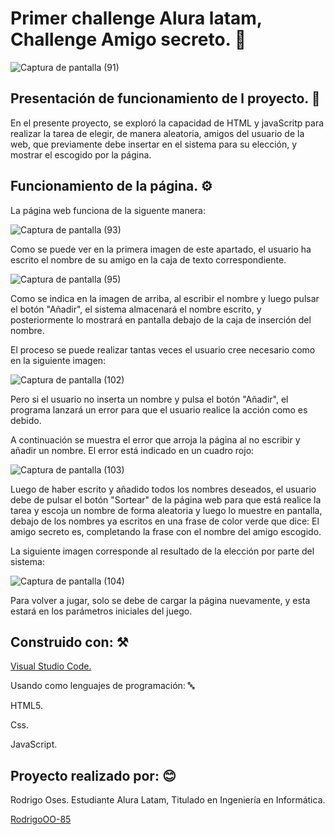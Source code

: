 <h1>Primer challenge Alura latam, Challenge Amigo secreto. 🎉</h1>

![Captura de pantalla (91)](https://github.com/user-attachments/assets/3f1354c9-bbfc-469d-acb3-2c999e88c7dd)

<h2> Presentación de funcionamiento de l proyecto. 📢</h2>

<p>En el presente proyecto, se exploró la capacidad de HTML y javaScritp para realizar la tarea de
elegir, de manera aleatoria, amigos del usuario de la web, que previamente debe insertar en el sistema
para su elección, y mostrar el escogido por la página.</p>

<h2>Funcionamiento de la página. ⚙️</h2>

<p>La página web funciona de la siguente manera:</p>

![Captura de pantalla (93)](https://github.com/user-attachments/assets/c67a4b4b-30ca-47c4-b9f8-6f393b606625)

<p>Como se puede ver en la primera imagen de este apartado, el usuario ha escrito el nombre de su amigo en la caja de texto correspondiente.</p>

![Captura de pantalla (95)](https://github.com/user-attachments/assets/74522aa1-cbbb-4751-90d4-7d6894612387)

<p>Como se indica en la imagen de arriba, al escribir el nombre y luego pulsar el botón "Añadir", el sistema almacenará
el nombre escrito, y posteriormente lo mostrará en pantalla debajo de la caja de inserción del nombre.

El proceso se puede realizar tantas veces el usuario cree necesario como en la siguiente imagen:</p>

![Captura de pantalla (102)](https://github.com/user-attachments/assets/e0b66ba0-0463-4714-b515-c3a005e2fd2a)

<p>Pero si el usuario no inserta un nombre y pulsa el botón "Añadir", el programa lanzará un error para que el usuario realice la acción como es debido.

A continuación se muestra el error que arroja la página al no escribir y añadir un nombre. El error está indicado en un 
cuadro rojo:</p> 

![Captura de pantalla (103)](https://github.com/user-attachments/assets/af836e26-8638-40b4-bd6d-6e13d3a12cfb)

<p>Luego de haber escrito y añadido todos los nombres deseados, el usuario debe de pulsar el botón "Sortear" de la página web
para que está realice la tarea y escoja un nombre de forma aleatoria y luego lo muestre en pantalla, debajo de los nombres ya escritos en una frase de color verde que dice: El amigo secreto es, completando la frase con el nombre del amigo escogido.

La siguiente imagen corresponde al resultado de la elección por parte del sistema:</p>

![Captura de pantalla (104)](https://github.com/user-attachments/assets/eee50dc4-9060-43a1-8e8a-9bfc16d282f7)

<p>Para volver a jugar, solo se debe de cargar la página nuevamente, y esta estará en los parámetros iniciales del juego.</p>

<h2>Construido con: ⚒️</h2>

<a href=https://code.visualstudio.com/>Visual Studio Code.</a>

<p>Usando como lenguajes de programación: 🔤</p>

<p>HTML5.</p>

<p>Css.</p>

<p>JavaScript.</p>

<h2>Proyecto realizado por: 😊</h2>

<p>Rodrigo Oses. Estudiante Alura Latam, Titulado en Ingeniería en Informática.</p> <a href=https://github.com/RodrigoOO-85>RodrigoOO-85</a>
